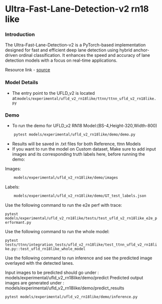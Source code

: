 # Ultra-Fast-Lane-Detection-v2 rn18 like

### Introduction

The Ultra-Fast-Lane-Detection-v2 is a PyTorch-based implementation designed for fast and efficient deep lane detection using hybrid anchor-driven ordinal classification. It enhances the speed and accuracy of lane detection models with a focus on real-time applications.

Resource link - [source](https://github.com/cfzd/Ultra-Fast-Lane-Detection-v2)

### Model Details

- The entry point to the UFLD_v2 is located at:`models/experimental/ufld_v2_rn18like/ttnn/ttnn_ufld_v2_rn18like.py`

### Demo

- To run the demo for UFLD_v2 RN18 Model:(BS-4,Height-320,Width-800)
```bash
    pytest models/experimental/ufld_v2_rn18like/demo/demo.py
```

- Results will be saved in .txt files for both Reference, ttnn Models
- If you want to run the model on Custom dataset, Make sure to add input images and its corresponding truth labels here, before running the demo:

Images:

```bash
    models/experimental/ufld_v2_rn18like/demo/images
```

Labels:

```bash
    models/experimental/ufld_v2_rn18like/demo/GT_test_labels.json
```

Use the following command to run the e2e perf with trace:

`pytest models/experimental/ufld_v2_rn18like/tests/test_ufld_v2_rn18like_e2e_performant.py`

Use the following command to run the whole model:

`pytest tests/ttnn/integration_tests/ufld_v2_rn18like/test_ttnn_ufld_v2_rn18like.py::test_ufld_rn18like_whole_model`

Use the following command to run inference and see the predicted image overlayed with the detected lanes.

Input images to be predicted should go under : models/experimental/ufld_v2_rn18like/demo/predict
Predicted output images are generated under : models/experimental/ufld_v2_rn18like/demo/predict_results

`pytest models/experimental/ufld_v2_rn18like/demo/inference.py`
